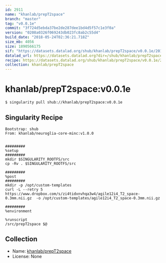 ```yaml
---
id: 2911
name: "khanlab/prepT2space"
branch: "master"
tag: "v0.0.1e"
commit: "3f724d5ebda37be2de287dee1bd4d5f57c1e3f0a"
version: "0208a0326f069243db023fc8ab2c55d4"
build_date: "2018-05-24T02:36:21.718Z"
size_mb: 4056
size: 1890566175
sif: "https://datasets.datalad.org/shub/khanlab/prepT2space/v0.0.1e/2018-05-24-3f724d5e-0208a032/0208a0326f069243db023fc8ab2c55d4.simg"
datalad_url: https://datasets.datalad.org?dir=/shub/khanlab/prepT2space/v0.0.1e/2018-05-24-3f724d5e-0208a032/
recipe: https://datasets.datalad.org/shub/khanlab/prepT2space/v0.0.1e/2018-05-24-3f724d5e-0208a032/Singularity
collection: khanlab/prepT2space
---
```


# khanlab/prepT2space:v0.0.1e

```bash
$ singularity pull shub://khanlab/prepT2space:v0.0.1e
```

## Singularity Recipe

```singularity
Bootstrap: shub
From: khanlab/neuroglia-core-minc:v1.0.0


#########
%setup
#########
mkdir $SINGULARITY_ROOTFS/src
cp -Rv . $SINGULARITY_ROOTFS/src

#########
%post
#########
mkdir -p /opt/custom-templates
curl -L --retry 5 https://www.dropbox.com/s/zi4tidxnvhqa3w4/agile12i4_T2_space-0.3mm.nii.gz  -o /opt/custom-templates/agile12i4_T2_space-0.3mm.nii.gz

#########
%environment

%runscript
/src/prepT2space $@
```

## Collection

 - Name: [khanlab/prepT2space](https://github.com/khanlab/prepT2space)
 - License: None

